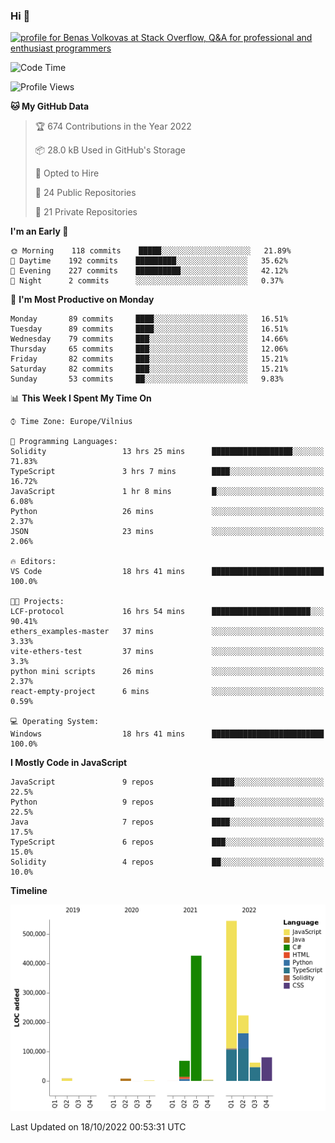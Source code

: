 ### Hi 👋
<a href="https://stackoverflow.com/users/14954249/benas-volkovas"><img src="https://stackoverflow.com/users/flair/14954249.png?theme=dark" width="208" height="58" alt="profile for Benas Volkovas at Stack Overflow, Q&amp;A for professional and enthusiast programmers" title="profile for Benas Volkovas at Stack Overflow, Q&amp;A for professional and enthusiast programmers"></a>

<!--START_SECTION:waka-->
![Code Time](http://img.shields.io/badge/Code%20Time-997%20hrs%2010%20mins-blue)

![Profile Views](http://img.shields.io/badge/Profile%20Views-0-blue)

**🐱 My GitHub Data** 

> 🏆 674 Contributions in the Year 2022
 > 
> 📦 28.0 kB Used in GitHub's Storage 
 > 
> 💼 Opted to Hire
 > 
> 📜 24 Public Repositories 
 > 
> 🔑 21 Private Repositories  
 > 
**I'm an Early 🐤** 

```text
🌞 Morning    118 commits    █████░░░░░░░░░░░░░░░░░░░░   21.89% 
🌆 Daytime    192 commits    █████████░░░░░░░░░░░░░░░░   35.62% 
🌃 Evening    227 commits    ██████████░░░░░░░░░░░░░░░   42.12% 
🌙 Night      2 commits      ░░░░░░░░░░░░░░░░░░░░░░░░░   0.37%

```
📅 **I'm Most Productive on Monday** 

```text
Monday       89 commits     ████░░░░░░░░░░░░░░░░░░░░░   16.51% 
Tuesday      89 commits     ████░░░░░░░░░░░░░░░░░░░░░   16.51% 
Wednesday    79 commits     ███░░░░░░░░░░░░░░░░░░░░░░   14.66% 
Thursday     65 commits     ███░░░░░░░░░░░░░░░░░░░░░░   12.06% 
Friday       82 commits     ███░░░░░░░░░░░░░░░░░░░░░░   15.21% 
Saturday     82 commits     ███░░░░░░░░░░░░░░░░░░░░░░   15.21% 
Sunday       53 commits     ██░░░░░░░░░░░░░░░░░░░░░░░   9.83%

```


📊 **This Week I Spent My Time On** 

```text
⌚︎ Time Zone: Europe/Vilnius

💬 Programming Languages: 
Solidity                 13 hrs 25 mins      ██████████████████░░░░░░░   71.83% 
TypeScript               3 hrs 7 mins        ████░░░░░░░░░░░░░░░░░░░░░   16.72% 
JavaScript               1 hr 8 mins         █░░░░░░░░░░░░░░░░░░░░░░░░   6.08% 
Python                   26 mins             ░░░░░░░░░░░░░░░░░░░░░░░░░   2.37% 
JSON                     23 mins             ░░░░░░░░░░░░░░░░░░░░░░░░░   2.06%

🔥 Editors: 
VS Code                  18 hrs 41 mins      █████████████████████████   100.0%

🐱‍💻 Projects: 
LCF-protocol             16 hrs 54 mins      ██████████████████████░░░   90.41% 
ethers_examples-master   37 mins             ░░░░░░░░░░░░░░░░░░░░░░░░░   3.33% 
vite-ethers-test         37 mins             ░░░░░░░░░░░░░░░░░░░░░░░░░   3.3% 
python mini scripts      26 mins             ░░░░░░░░░░░░░░░░░░░░░░░░░   2.37% 
react-empty-project      6 mins              ░░░░░░░░░░░░░░░░░░░░░░░░░   0.59%

💻 Operating System: 
Windows                  18 hrs 41 mins      █████████████████████████   100.0%

```

**I Mostly Code in JavaScript** 

```text
JavaScript               9 repos             █████░░░░░░░░░░░░░░░░░░░░   22.5% 
Python                   9 repos             █████░░░░░░░░░░░░░░░░░░░░   22.5% 
Java                     7 repos             ████░░░░░░░░░░░░░░░░░░░░░   17.5% 
TypeScript               6 repos             ███░░░░░░░░░░░░░░░░░░░░░░   15.0% 
Solidity                 4 repos             ██░░░░░░░░░░░░░░░░░░░░░░░   10.0%

```


**Timeline**

![Chart not found](https://raw.githubusercontent.com/BenasVolkovas/BenasVolkovas/main/charts/bar_graph.png) 


 Last Updated on 18/10/2022 00:53:31 UTC
<!--END_SECTION:waka-->
